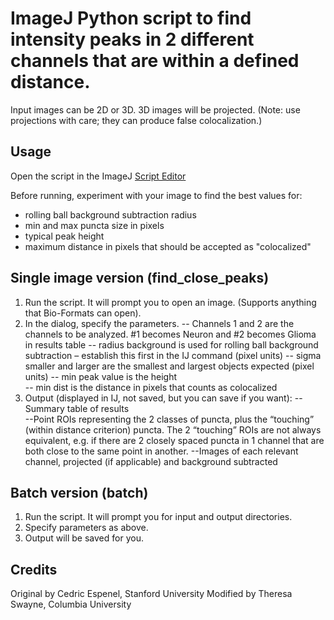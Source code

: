 ImageJ Python script to find intensity peaks in 2 different channels that are within a defined distance.  
==================================

Input images can be 2D or 3D. 
3D images will be projected. (Note: use projections with care; they can produce false colocalization.)

## Usage

Open the script in the ImageJ [Script Editor](https://imagej.net/Scripting)

Before running, experiment with your image to find the best values for:
- rolling ball background subtraction radius
- min and max puncta size in pixels
- typical peak height
- maximum distance in pixels that should be accepted as "colocalized"

## Single image version (find_close_peaks)

1. Run the script. It will prompt you to open an image. (Supports anything that Bio-Formats can open).
2. In the dialog, specify the parameters.
-- Channels 1 and 2 are the channels to be analyzed. #1 becomes Neuron and #2 becomes Glioma in results table 
-- radius background is used for rolling ball background subtraction – establish this first in the IJ command (pixel units) 
-- sigma smaller and larger are the smallest and largest objects expected (pixel units) 
-- min peak value is the height  
-- min dist is the distance in pixels that counts as colocalized 
3. Output (displayed in IJ, not saved, but you can save if you want): 
--Summary table of results  
--Point ROIs representing the 2 classes of puncta, plus the “touching” (within distance criterion) puncta. The 2 “touching” ROIs are not always equivalent, e.g. if there are 2 closely spaced puncta in 1 channel that are both close to the same point in another. 
--Images of each relevant channel, projected (if applicable) and background subtracted

## Batch version (batch)
1. Run the script. It will prompt you for input and output directories.
2. Specify parameters as above.
3. Output will be saved for you.

## Credits

Original by Cedric Espenel, Stanford University
Modified by Theresa Swayne, Columbia University
